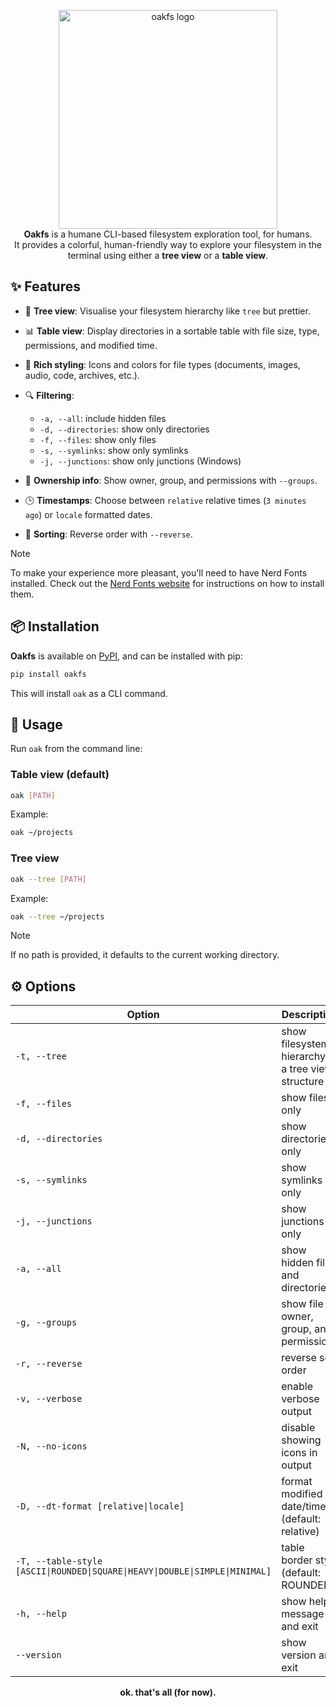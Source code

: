 <p align="center">
  <img src="https://i.imgur.com/BpRXcOW.png" alt="oakfs logo" width="350"/>
  <br>
  <strong>Oakfs</strong> is a humane CLI-based filesystem exploration tool, for humans.<br/>
  It provides a colorful, human-friendly way to explore your filesystem in the terminal using either a <b>tree view</b> or a <b>table view</b>.
</p>

## ✨ Features

- 🌳 **Tree view**: Visualise your filesystem hierarchy like `tree` but prettier.
- 📊 **Table view**: Display directories in a sortable table with file size, type, permissions, and modified time.
- 🎨 **Rich styling**: Icons and colors for file types (documents, images, audio, code, archives, etc.).
- 🔍 **Filtering**:
    - `-a, --all`: include hidden files
    - `-d, --directories`: show only directories
    - `-f, --files`: show only files
    - `-s, --symlinks`: show only symlinks
    - `-j, --junctions`: show only junctions (Windows)

- 👥 **Ownership info**: Show owner, group, and permissions with `--groups`.
- 🕒 **Timestamps**: Choose between `relative` relative times (`3 minutes ago`) or `locale` formatted dates.
- 🔄 **Sorting**: Reverse order with `--reverse`.

> [!Note]
> To make your experience more pleasant, you'll need to have Nerd Fonts installed. Check out
> the [Nerd Fonts website](https://www.nerdfonts.com/) for instructions on how to install them.

## 📦 Installation

**Oakfs** is available on [PyPI](https://pypi.org/project/pypi), and can be installed with pip:

```bash
pip install oakfs
```

This will install `oak` as a CLI command.

## 🚀 Usage

Run `oak` from the command line:

### Table view (default)

```bash
oak [PATH]
```

Example:

```bash
oak ~/projects
```

### Tree view

```bash
oak --tree [PATH]
```

Example:

```bash
oak --tree ~/projects
```

> [!Note]
> If no path is provided, it defaults to the current working directory.

## ⚙️ Options

| Option                                                                        | Description                                        |
|-------------------------------------------------------------------------------|----------------------------------------------------|
| `-t, --tree`                                                                  | show filesystem hierarchy in a tree view structure |
| `-f, --files`                                                                 | show files only                                    |
| `-d, --directories`                                                           | show directories only                              |
| `-s, --symlinks`                                                              | show symlinks only                                 |
| `-j, --junctions`                                                             | show junctions only <Windows>                      |
| `-a, --all`                                                                   | show hidden files and directories                  |
| `-g, --groups`                                                                | show file owner, group, and permissions            |
| `-r, --reverse`                                                               | reverse sort order                                 |
| `-v, --verbose`                                                               | enable verbose output                              |
| `-N, --no-icons`                                                              | disable showing icons in output                    |
| `-D, --dt-format [relative\|locale]`                                          | format modified date/time (default: relative)      |
| `-T, --table-style  [ASCII\|ROUNDED\|SQUARE\|HEAVY\|DOUBLE\|SIMPLE\|MINIMAL]` | table border style (default: ROUNDED)              |
| `-h, --help`                                                                  | show help message and exit                         |
| `--version`                                                                   | show version and exit                              |

<p align="center">
  <strong>ok. that's all (for now).</strong>
</p>